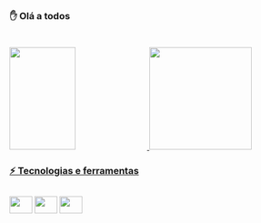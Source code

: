 ### ✋ Olá a todos 
#
<div>
  <a href="https://github.com/MatheusPrudente">
  <img width="48%" height ="180em" src="https://github-readme-stats.vercel.app/api?username=MatheusPrudente&show_icons=true&include_all_commits=true&count_private=true"/>
  <img height ="180em" src="https://github-readme-stats.vercel.app/api/top-langs/?username=MatheusPrudente&langs_count=16"/>
</div>
 
### ⚡  Tecnologias e ferramentas 
##
<div style="display : inline-block" >
   <img height="30" width="40" src="https://cdn.jsdelivr.net/gh/devicons/devicon/icons/c/c-plain.svg" />
   <img height="30" width="40" src="https://cdn.jsdelivr.net/gh/devicons/devicon/icons/cplusplus/cplusplus-plain.svg" />
   <img height="30" width="40" src="https://cdn.jsdelivr.net/gh/devicons/devicon/icons/java/java-original.svg" />
   <!--<img height="30" width="40" src="https://cdn.jsdelivr.net/gh/devicons/devicon/icons/angularjs/angularjs-original.svg" />
   <img height="30" width="40" src="https://cdn.jsdelivr.net/gh/devicons/devicon/icons/html5/html5-original.svg" />
   <img height="30" width="40" src="https://cdn.jsdelivr.net/gh/devicons/devicon/icons/css3/css3-original.svg" />
   <img height="30" width="40" src="https://cdn.jsdelivr.net/gh/devicons/devicon/icons/javascript/javascript-plain.svg" />
   <img height="30" width="40" src="https://cdn.jsdelivr.net/gh/devicons/devicon/icons/typescript/typescript-plain.svg" />
   <img height="30" width="40" src="https://cdn.jsdelivr.net/gh/devicons/devicon/icons/jquery/jquery-original.svg" />-->
</div>

